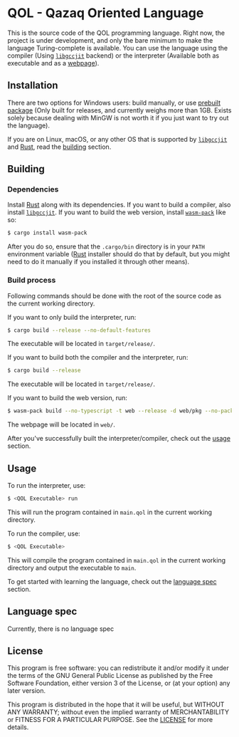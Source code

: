 # QOL - Qazaq Oriented Language

This is the source code of the QOL programming language. Right now, the project
is under development, and only the bare minimum to make the language
Turing-complete is available. You can use the language using the compiler (Using
[`libgccjit`][libgccjit] backend) or the interpreter (Available both as
executable and as a [webpage][webpage]).

## Installation

There are two options for Windows users: build manually, or use 
[prebuilt package][releases] (Only built for releases, and currently weighs more
than 1GB. Exists solely because dealing with MinGW is not worth it if you just
want to try out the language).

If you are on Linux, macOS, or any other OS that is supported by
[`libgccjit`][libgccjit] and [Rust][rust], read the [building](#building)
section.

## Building

### Dependencies

Install [Rust][rust] along with its dependencies. If you want to build a
compiler, also install [`libgccjit`][libgccjit]. If you want to build the web
version, install [`wasm-pack`][wasm-pack] like so:
```sh
$ cargo install wasm-pack
```
After you do so, ensure that the `.cargo/bin` directory is in your `PATH`
environment variable ([Rust][rust] installer should do that by default, but you
might need to do it manually if you installed it through other means).

### Build process

Following commands should be done with the root of the source code as the
current working directory.

If you want to only build the interpreter, run:
```sh
$ cargo build --release --no-default-features
```
The executable will be located in `target/release/`.

If you want to build both the compiler and the interpreter, run:
```sh
$ cargo build --release
```
The executable will be located in `target/release/`.

If you want to build the web version, run:
```sh
$ wasm-pack build --no-typescript -t web --release -d web/pkg --no-pack --no-default-features --features wasm
```
The webpage will be located in `web/`.

After you've successfully built the interpreter/compiler, check out the
[usage](#usage) section.

## Usage

To run the interpreter, use:
```sh
$ <QOL Executable> run
```
This will run the program contained in `main.qol` in the current working
directory.

To run the compiler, use:
```sh
$ <QOL Executable>
```
This will compile the program contained in `main.qol` in the current working
directory and output the executable to `main`.

To get started with learning the language, check out the
[language spec](#language-spec) section.

## Language spec

Currently, there is no language spec

## License

This program is free software: you can redistribute it and/or modify it under
the terms of the GNU General Public License as published by the Free Software
Foundation, either version 3 of the License, or (at your option) any later
version.

This program is distributed in the hope that it will be useful, but WITHOUT ANY
WARRANTY; without even the implied warranty of MERCHANTABILITY or FITNESS FOR A
PARTICULAR PURPOSE. See the [LICENSE][license] for more details.

[libgccjit]: https://gcc.gnu.org/wiki/JIT
[webpage]: https://daniikk1012.github.io/qol
[releases]: /../../releases
[rust]: https://www.rust-lang.org/
[wasm-pack]: https://crates.io/crates/wasm-pack
[license]: /LICENSE

